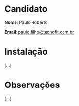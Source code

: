 # Candidato

**Nome**: Paulo Roberto

**Email**: paulo.filho@tecnofit.com.br

# Instalação
[...]

# Observações
[...]
